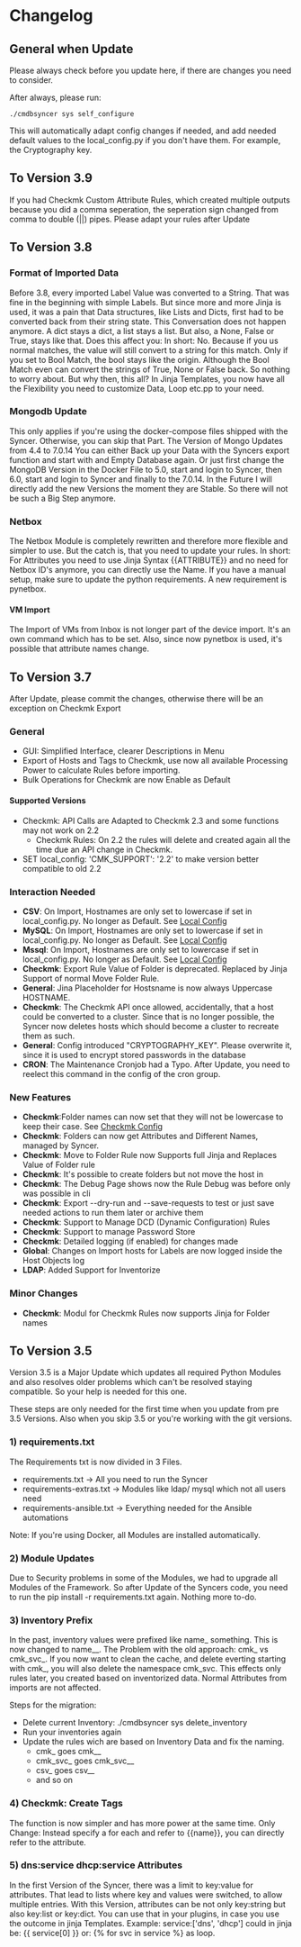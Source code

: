 # Changelog

## General when Update
Please always check before you update here, if there are changes you need to consider.

After always, please run:
```
./cmdbsyncer sys self_configure
```
This will automatically adapt config changes if needed, and add needed default values to the local_config.py if you don't have them. For example, the Cryptography key.


## To Version 3.9
If you had Checkmk Custom Attribute Rules, which created multiple outputs because you did a comma seperation, the seperation sign changed from comma to double (\|\|) pipes.
Please adapt your rules after Update

## To Version 3.8

### Format of Imported Data
Before 3.8, every imported Label Value was converted to a String. That was fine in the beginning with simple Labels. But since more and more Jinja is used, it was a pain that Data structures, like Lists and Dicts, first had to be converted back from their string state. 
This Conversation does not happen anymore. A dict stays a dict, a list stays a list.
But also, a None, False or True, stays like that. 
Does this affect you: In short: No.
Because if you us normal matches, the value will still convert to a string for this match.
Only if you set to Bool Match, the bool stays like the origin. Although the Bool Match even can convert the strings of True, None or False back. So nothing to worry about.
But why then, this all?
In Jinja Templates, you now have all the Flexibility you need to customize Data, Loop etc.pp to your need. 

### Mongodb Update
This only applies if you're using the docker-compose files shipped with the Syncer. Otherwise, you can skip that Part. The Version of Mongo Updates from 4.4 to 7.0.14 You can either Back up your Data with the Syncers export function and start with and Empty Database again. Or just first change the MongoDB Version in the Docker File to 5.0, start and login to Syncer, then 6.0, start and login to Syncer and finally to the 7.0.14.  In the Future I will directly add the new Versions the moment they are Stable. So there will not be such a Big Step anymore.


### Netbox
The Netbox Module is completely rewritten and therefore more flexible and simpler to use. But the catch is, that you need to update your rules. In short:  For Attributes you need to use Jinja Syntax {{ATTRIBUTE}} and no need for Netbox ID's anymore, you can directly use the Name.
If you have a manual setup, make sure to update the python requirements. A new requirement is pynetbox.

#### VM Import
The Import of VMs from Inbox is not longer part of the device import.
It's an own command which has to be set. Also, since now pynetbox is used, it's possible that attribute names change. 

## To Version 3.7

After Update, please commit the changes, otherwise there will be an exception on Checkmk Export

### General
- GUI: Simplified Interface, clearer Descriptions in Menu
- Export of Hosts and Tags to Checkmk, use now all available Processing Power to calculate Rules before importing.
- Bulk Operations for Checkmk are now Enable as Default


#### Supported Versions
- Checkmk: API Calls are Adapted to Checkmk 2.3 and some functions may not work on 2.2
	- Checkmk Rules: On 2.2 the rules will delete and created again all the time due an API change in Checkmk. 
- SET local_config: 'CMK_SUPPORT': '2.2' to make version better compatible to old 2.2


### Interaction Needed
- **CSV**: On Import, Hostnames are only set to lowercase if set in local_config.py. No longer as Default. See [Local Config](../basics/lcl_config.md)
- **MySQL**: On Import, Hostnames are only set to lowercase if set in local_config.py. No longer as Default. See [Local Config](../basics/lcl_config.md)
- **Mssql**: On Import, Hostnames are only set to lowercase if set in local_config.py. No longer as Default. See [Local Config](../basics/lcl_config.md)
- **Checkmk**: Export Rule Value of Folder is deprecated. Replaced by Jinja Support of normal Move Folder Rule.
- **General**: Jina Placeholder for Hostsname is now always Uppercase HOSTNAME.
- **Checkmk**: The Checkmk API once allowed, accidentally, that a host could be converted to a cluster. Since that is no longer possible, the Syncer now deletes hosts which should become a cluster to recreate them as such.
- **General**: Config introduced "CRYPTOGRAPHY_KEY". Please overwrite it, since it is used to encrypt stored passwords in the database
- **CRON**: The Maintenance Cronjob had a Typo. After Update, you need to reelect this command in the config of the cron group. 

### New Features
- **Checkmk**:Folder names can now set that they will not be lowercase to keep their case. See [Checkmk Config](../checkmk/config_vars.md)
- **Checkmk**: Folders can now get Attributes and Different Names, managed by Syncer.
- **Checkmk**: Move to Folder Rule now Supports full Jinja and Replaces Value of Folder rule
- **Checkmk**: It's possible to create folders but not move the host in
- **Checkmk**: The Debug Page shows now the Rule Debug was before only was possible in cli
- **Checkmk**: Export --dry-run and --save-requests to test or just save needed actions to run them later or archive them
- **Checkmk**: Support to Manage DCD (Dynamic Configuration) Rules
- **Checkmk**: Support to manage Password Store
- **Checkmk**: Detailed logging (if enabled) for changes made
- **Global**: Changes on Import hosts for Labels are now logged inside the Host Objects log
- **LDAP**: Added Support for Inventorize


### Minor Changes
- **Checkmk**: Modul for Checkmk Rules now supports Jinja for Folder names


## To Version 3.5

Version 3.5 is a Major Update which updates all required Python Modules and also 
resolves older problems which can't be resolved staying compatible. So your help is needed for this one. 

These steps are only needed for the first time when you update from pre 3.5 Versions. Also when you skip 3.5 or you're working with the git versions. 

### 1) requirements.txt
The Requirements txt is now divided in 3 Files.

- requirements.txt → All you need to run the Syncer
- requirements-extras.txt → Modules like ldap/ mysql which not all users need
- requirements-ansible.txt → Everything needed for the Ansible automations

Note: If you're using Docker, all Modules are installed automatically.

### 2) Module Updates
Due to Security problems in some of the Modules,  we had to upgrade all Modules of the Framework. So after Update of the Syncers code, you need to run the pip install -r requirements.txt again. Nothing more to-do.

### 3) Inventory Prefix
In the past, inventory values were prefixed like name_ something.
This is now changed to name__. The Problem with the old approach:
cmk_ vs cmk_svc_. If you now want to clean the cache, and delete everting starting with cmk_,
you will also delete the namespace cmk_svc.
This effects only rules later, you created based on inventorized data. Normal Attributes from imports are not affected.

Steps for the migration:

- Delete current Inventory: ./cmdbsyncer sys delete_inventory
- Run your inventories again
- Update the rules wich are based on Inventory Data and fix the naming. 
	- cmk_ goes cmk__
	- cmk_svc_ goes cmk_svc__
	- csv_ goes csv__
	- and so on


### 4) Checkmk: Create Tags
The function is now simpler and has more power at the same time.
Only Change: Instead specify a for each and refer to {{name}}, you can directly refer to the attribute.


### 5) dns:service dhcp:service Attributes
In the first Version of the Syncer, there was a limit to key:value for attributes.
That lead to lists where key and values were switched, to allow multiple entries.
With this Version, attributes can be not only key:string but also key:list or key:dict.  You can use that in your plugins, in case you use the outcome in jinja Templates.
Example: service:['dns', 'dhcp'] could in jinja be:
{{ service[0] }} or: {% for svc in service %} as loop. 
